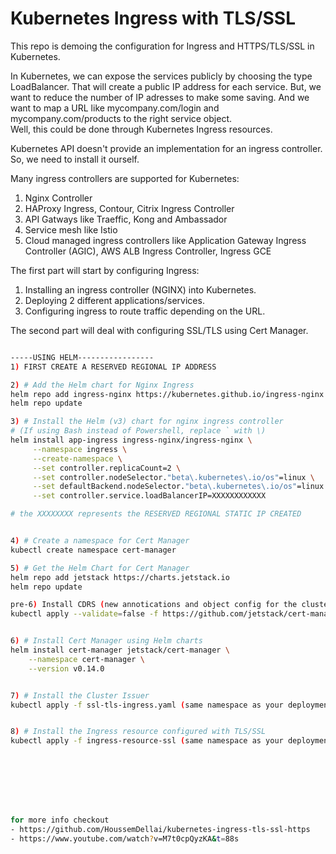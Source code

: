 # Kubernetes Ingress with TLS/SSL  

This repo is demoing the configuration for Ingress and HTTPS/TLS/SSL in Kubernetes.  

In Kubernetes, we can expose the services publicly by choosing the type LoadBalancer. That will create a public IP address for each service. But, we want to reduce the number of IP adresses to make some saving. And we want to map a URL like mycompany.com/login and mycompany.com/products to the right service object.  
Well, this could be done through Kubernetes Ingress resources.  

Kubernetes API doesn't provide an implementation for an ingress controller. So, we need to install it ourself. 

Many ingress controllers are supported for Kubernetes:  

1) Nginx Controller 
2) HAProxy Ingress, Contour, Citrix Ingress Controller  
3) API Gatways like Traeffic, Kong and Ambassador  
4) Service mesh like Istio  
5) Cloud managed ingress controllers like Application Gateway Ingress Controller (AGIC), AWS ALB Ingress Controller, Ingress GCE  

The first part will start by configuring Ingress:

1) Installing an ingress controller (NGINX) into Kubernetes.
2) Deploying 2 different applications/services.
3) Configuring ingress to route traffic depending on the URL.  

The second part will deal with configuring SSL/TLS using Cert Manager.  

```bash

-----USING HELM-----------------
1) FIRST CREATE A RESERVED REGIONAL IP ADDRESS

2) # Add the Helm chart for Nginx Ingress
helm repo add ingress-nginx https://kubernetes.github.io/ingress-nginx
helm repo update

3) # Install the Helm (v3) chart for nginx ingress controller
# (If using Bash instead of Powershell, replace ` with \)
helm install app-ingress ingress-nginx/ingress-nginx \
     --namespace ingress \
     --create-namespace \
     --set controller.replicaCount=2 \
     --set controller.nodeSelector."beta\.kubernetes\.io/os"=linux \
     --set defaultBackend.nodeSelector."beta\.kubernetes\.io/os"=linux \
     --set controller.service.loadBalancerIP=XXXXXXXXXXXX

# the XXXXXXXX represents the RESERVED REGIONAL STATIC IP CREATED


4) # Create a namespace for Cert Manager
kubectl create namespace cert-manager

5) # Get the Helm Chart for Cert Manager
helm repo add jetstack https://charts.jetstack.io
helm repo update

pre-6) Install CDRS (new annotications and object config for the clusterIssuer, Issuer and cert manager)
kubectl apply --validate=false -f https://github.com/jetstack/cert-manager/releases/download/v0.15.1/cert-manager.crds.yaml


6) # Install Cert Manager using Helm charts
helm install cert-manager jetstack/cert-manager \
    --namespace cert-manager \
    --version v0.14.0


7) # Install the Cluster Issuer
kubectl apply -f ssl-tls-ingress.yaml (same namespace as your deployment and services)


8) # Install the Ingress resource configured with TLS/SSL
kubectl apply -f ingress-resource-ssl (same namespace as your deployment and services and cluster issuer)








for more info checkout
- https://github.com/HoussemDellai/kubernetes-ingress-tls-ssl-https
- https://www.youtube.com/watch?v=M7t0cpQyzKA&t=88s

```
